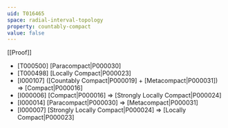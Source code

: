 ```yaml
---
uid: T016465
space: radial-interval-topology
property: countably-compact
value: false
---
```

[[Proof]]

* [T000500] [Paracompact|P000030]
* [T000498] [Locally Compact|P000023]
* [I000107] ([Countably Compact|P000019] + [Metacompact|P000031]) => [Compact|P000016]
* [I000006] [Compact|P000016] => [Strongly Locally Compact|P000024]
* [I000014] [Paracompact|P000030] => [Metacompact|P000031]
* [I000007] [Strongly Locally Compact|P000024] => [Locally Compact|P000023]

